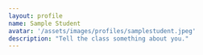 ```yaml
---
layout: profile
name: Sample Student
avatar: '/assets/images/profiles/samplestudent.jpeg'
description: "Tell the class something about you."
---
```


